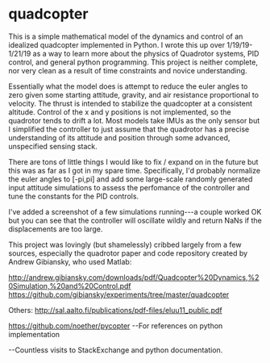 # quadcopter
This is a simple mathematical model of the dynamics and control of an idealized quadcopter implemented in Python. 
I wrote this up over 1/19/19-1/21/19 as a way to learn more about the physics of Quadrotor systems, PID control, and general python programming.
This project is neither complete, nor very clean as a result of time constraints and novice understanding.

Essentially what the model does is attempt to reduce the euler angles to zero given some starting attitude, gravity, and air resistance proportional to velocity.
The thrust is intended to stabilize the quadcopter at a consistent altitude. Control of the x and y positions is not implemented, so the quadrotor tends to drift a lot.
Most models take IMUs as the only sensor but I simplified the controller to just assume that the quadrotor has a precise understanding
of its attitude and position through some advanced, unspecified sensing stack.

There are tons of little things I would like to fix / expand on in the future but this was as far as I got in my spare time.
Specifically, I'd probably normalize the euler angles to [-pi,pi] and add some large-scale randomly generated input attitude simulations
to assess the perfomance of the controller and tune the constants for the PID controls.

I've added a screenshot of a few simulations running---a couple worked OK but you can see that the controller will oscillate wildly and return
NaNs if the displacements are too large.

This project was lovingly (but shamelessly) cribbed largely from a few sources, especially the quadrotor paper and code repository 
created by Andrew Gibiansky, who used Matlab:

http://andrew.gibiansky.com/downloads/pdf/Quadcopter%20Dynamics,%20Simulation,%20and%20Control.pdf
https://github.com/gibiansky/experiments/tree/master/quadcopter

Others:
http://sal.aalto.fi/publications/pdf-files/eluu11_public.pdf

https://github.com/noether/pycopter 
--For references on python implementation

--Countless visits to StackExchange and python documentation.

